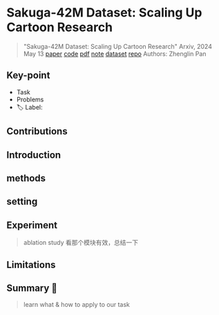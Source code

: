 # Sakuga-42M Dataset: Scaling Up Cartoon Research

> "Sakuga-42M Dataset: Scaling Up Cartoon Research" Arxiv, 2024 May 13
> [paper](http://arxiv.org/abs/2405.07425v1) [code]() [pdf](./2024_05_Arxiv_Sakuga-42M-Dataset--Scaling-Up-Cartoon-Research.pdf) [note](./2024_05_Arxiv_Sakuga-42M-Dataset--Scaling-Up-Cartoon-Research_Note.md) [dataset](https://drive.google.com/drive/folders/1UljJ5fa6wFB4NGIUKRw0iHem0eZ4XYhm) [repo](https://drive.google.com/drive/folders/1T2s1q_OXhlxEydiCI81nQCEyIN7GWowx)
> Authors: Zhenglin Pan

## Key-point

- Task
- Problems
- :label: Label:



## Contributions

## Introduction

## methods

## setting





## Experiment

> ablation study 看那个模块有效，总结一下

## Limitations

## Summary :star2:

> learn what & how to apply to our task

